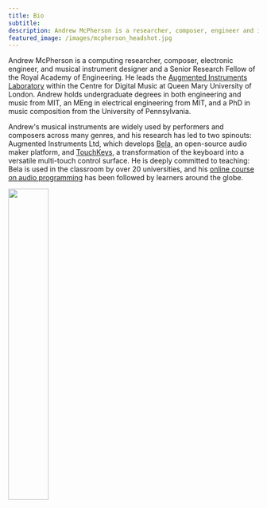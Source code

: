 ```yaml
---
title: Bio
subtitle: 
description: Andrew McPherson is a researcher, composer, engineer and instrument designer.
featured_image: /images/mcpherson_headshot.jpg
---
```


Andrew McPherson is a computing researcher, composer, electronic engineer, and musical instrument designer and a Senior Research Fellow of the Royal Academy of Engineering. He leads the [Augmented Instruments Laboratory](http://instrumentslab.org) within the Centre for Digital Music at Queen Mary University of London. Andrew holds undergraduate degrees in both engineering and music from MIT, an MEng in electrical engineering from MIT, and a PhD in music composition from the University of Pennsylvania. 

Andrew's musical instruments are widely used by performers and composers across many genres, and his research has led to two spinouts: Augmented Instruments Ltd, which develops [Bela](http://bela.io), an open-source audio maker platform, and [TouchKeys](http://touchkeys.co.uk), a transformation of the keyboard into a versatile multi-touch control surface. He is deeply committed to teaching: Bela is used in the classroom by over 20 universities, and his [online course on audio programming](/project/youtube) has been followed by learners around the globe.

<img src="/images/mcpherson_headshot.jpg" width="40%">
